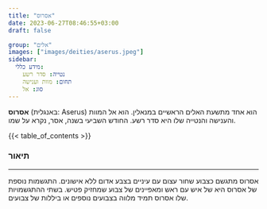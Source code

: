```yaml
---
title: "אסרוס"
date: 2023-06-27T08:46:55+03:00
draft: false

group: "אלים"
images: ["images/deities/aserus.jpeg"]
sidebar:
  מידע כללי:
    נטייה: סדר רשע
    תחום: מוות וענישה
    סוג: אל
---
```


**אסרוס** (באנגלית: Aserus) הוא אחד מתשעת האלים הראשיים במנאלין. הוא אל המוות והענישה והנטייה שלו היא סדר רשע. החודש השביעי בשנה, אסר, נקרא על שמו.

{{< table_of_contents >}}

### תיאור

---

אסרוס מתגשם כצבוע שחור עצום עם עיניים בצבע אדום ללא אישונים. התגשמות נוספת של אסרוס היא של איש עם ראש ומאפיינים של צבוע שמחזיק פטיש.
בשתי ההתגשמויות שלו אסרוס תמיד מלווה בצבועים נוספים או ביללות של צבועים.
